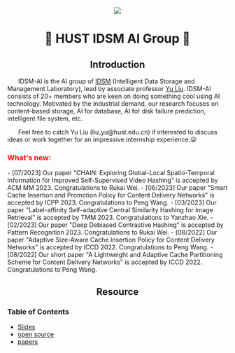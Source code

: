 <p align="center">
  <img src="http://idsm.wnlo.hust.edu.cn/images/logo/IDSM_logo_all.png">
</p>

<h1 align="center"> 🚀 HUST IDSM AI Group 🚀</h1>



<h2 align='center'>Introduction</h2>
    <p style="text-indent:25px">  IDSM-AI is  the AI group of <a href="http://idsm.wnlo.hust.edu.cn/index.htm">IDSM</a> (Intelligent Data Storage and Management Laboratory), lead by associate professor <a href="https://lightyear416.github.io/liuyu/index.html#portfolio">Yu Liu</a>. IDSM-AI consists of 20+ members who are keen on  doing something cool using AI technology. Motivated by the industrial demand, our  research focuses on content-based storage, AI for database, AI for disk failure prediction, intelligent file system, etc.</p>
    <p style="text-indent:25px">Feel free to catch Yu Liu (liu_yu@hust.edu.cn) if interested to discuss ideas or work together for an impressive internship experience.😜</p>
<h3>
<font style="color:red">What's new: </font>
</h3>
- [07/2023] Our paper "CHAIN: Exploring Global-Local Spatio-Temporal Information for Improved Self-Supervised Video Hashing" is accepted by ACM MM 2023. Congratulations to Rukai Wei.
- [06/2023] Our paper "Smart Cache Insertion and Promotion Policy for Content Delivery Networks" is accepted by ICPP 2023. Congratulations to Peng Wang.
- [03/2023] Our paper "Label-affinity Self-adaptive Central Similarity Hashing for Image Retrieval" is accepted by TMM 2023. Congratulations to Yanzhao Xie.
- [02/2023] Our paper "Deep Debiased Contrastive Hashing" is accepted by Pattern Recognition 2023. Congratulations to Rukai Wei.
- [08/2022] Our paper "Adaptive Size-Aware Cache Insertion Policy for Content Delivery Networks" is accepted by ICCD 2022. Congratulations to Peng Wang.
- [08/2022] Our short paper "A Lightweight and Adaptive Cache Partitioning Scheme for Content Delivery Networks" is accepted by ICCD 2022. Congratulations to Peng Wang.

<h2 align='center'>Resource</h2>

### Table of Contents
- <a href="https://github.com/HUST-IDSM-AI/slides">Slides<a>
- <a href="">open source</a>
- <a href="">papers</a>
